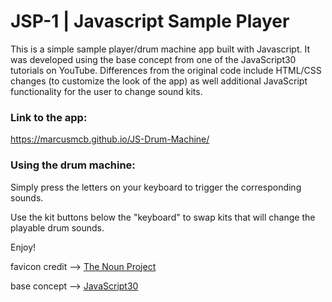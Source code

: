# JSP-1 | Javascript Sample Player

This is a simple sample player/drum machine app built with Javascript. It was developed using the base concept from one of the JavaScript30 tutorials on YouTube.  Differences from the original code include HTML/CSS changes (to customize the look of the app) as well additional JavaScript functionality for the user to change sound kits.

### Link to the app:

https://marcusmcb.github.io/JS-Drum-Machine/

### Using the drum machine:

Simply press the letters on your keyboard to trigger the corresponding sounds.

Use the kit buttons below the "keyboard" to swap kits that will change the playable drum sounds.

Enjoy!


favicon credit --> <a href="https://thenounproject.com/term/sampler/342625/" target="_blank">The Noun Project</a>

base concept --> <a href="https://www.youtube.com/watch?v=VuN8qwZoego" target="_blank">JavaScript30</a>
